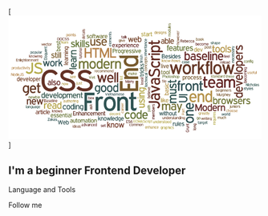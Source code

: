 [![Header](https://github.com/rosliy/rosliy/blob/main/assets/Header.png)]

## I'm a beginner Frontend Developer

Language and Tools

Follow me


